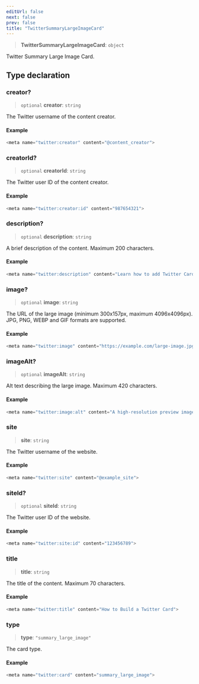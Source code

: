 ```yaml
---
editUrl: false
next: false
prev: false
title: "TwitterSummaryLargeImageCard"
---
```


> **TwitterSummaryLargeImageCard**: `object`

Twitter Summary Large Image Card.

## Type declaration

### creator?

> `optional` **creator**: `string`

The Twitter username of the content creator.

#### Example

```ts
<meta name="twitter:creator" content="@content_creator">
```

### creatorId?

> `optional` **creatorId**: `string`

The Twitter user ID of the content creator.

#### Example

```ts
<meta name="twitter:creator:id" content="987654321">
```

### description?

> `optional` **description**: `string`

A brief description of the content. Maximum 200 characters.

#### Example

```ts
<meta name="twitter:description" content="Learn how to add Twitter Card metadata to your website.">
```

### image?

> `optional` **image**: `string`

The URL of the large image (minimum 300x157px, maximum 4096x4096px). JPG, PNG, WEBP and GIF formats are supported.

#### Example

```ts
<meta name="twitter:image" content="https://example.com/large-image.jpg">
```

### imageAlt?

> `optional` **imageAlt**: `string`

Alt text describing the large image. Maximum 420 characters.

#### Example

```ts
<meta name="twitter:image:alt" content="A high-resolution preview image of the content">
```

### site

> **site**: `string`

The Twitter username of the website.

#### Example

```ts
<meta name="twitter:site" content="@example_site">
```

### siteId?

> `optional` **siteId**: `string`

The Twitter user ID of the website.

#### Example

```ts
<meta name="twitter:site:id" content="123456789">
```

### title

> **title**: `string`

The title of the content. Maximum 70 characters.

#### Example

```ts
<meta name="twitter:title" content="How to Build a Twitter Card">
```

### type

> **type**: `"summary_large_image"`

The card type.

#### Example

```ts
<meta name="twitter:card" content="summary_large_image">
```
